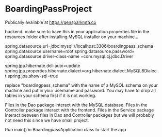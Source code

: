 # BoardingPassProject

Publically available at https://gensparkmta.co

backend:
make sure to have this in your application.properties file in the resources folder after installing MySQL installer on your machine...

spring.datasource.url=jdbc:mysql://localhost:3306/boardingpass_schema
spring.datasource.username=root
spring.datasource.password=
spring.datasource.driver-class-name =com.mysql.cj.jdbc.Driver

spring.jpa.hibernate.ddl-auto=update
spring.jpa.properties.hibernate.dialect=org.hibernate.dialect.MySQL8Dialect
spring.jpa.show-sql=true

replace "boardingpass_schema" with the name of a MySQL schema on your machine and put in your username and password. You may have to drop all tables in your schema first if it is not working.

Files in the Dao package interact with the MySQL database.
Files in the Controller package interact with the frontend.
Files in the Service package interact between files in Dao and Controller packages but we will probably not need this since we have small project.

Run main() in BoardingpassApplication class to start the app

